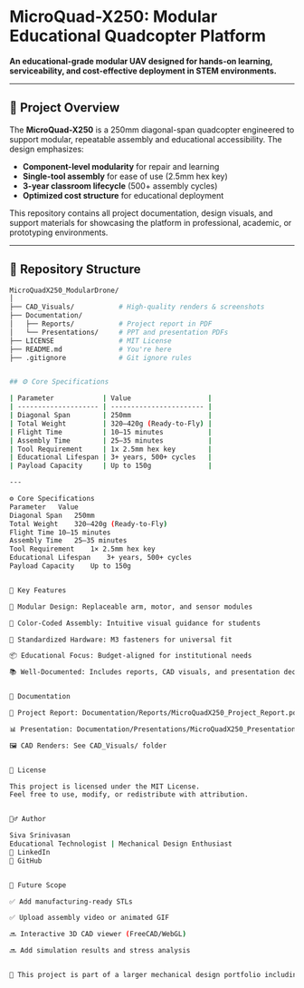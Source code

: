 # MicroQuad-X250: Modular Educational Quadcopter Platform

**An educational-grade modular UAV designed for hands-on learning, serviceability, and cost-effective deployment in STEM environments.**

---

## 📌 Project Overview

The **MicroQuad-X250** is a 250mm diagonal-span quadcopter engineered to support modular, repeatable assembly and educational accessibility. The design emphasizes:

- **Component-level modularity** for repair and learning  
- **Single-tool assembly** for ease of use (2.5mm hex key)  
- **3-year classroom lifecycle** (500+ assembly cycles)  
- **Optimized cost structure** for educational deployment  

This repository contains all project documentation, design visuals, and support materials for showcasing the platform in professional, academic, or prototyping environments.

---

## 🧰 Repository Structure

```bash
MicroQuadX250_ModularDrone/
│
├── CAD_Visuals/           # High-quality renders & screenshots
├── Documentation/
│   ├── Reports/           # Project report in PDF
│   └── Presentations/     # PPT and presentation PDFs
├── LICENSE                # MIT License
├── README.md              # You're here
├── .gitignore             # Git ignore rules


## ⚙️ Core Specifications

| Parameter            | Value                   |
| -------------------- | ----------------------- |
| Diagonal Span        | 250mm                   |
| Total Weight         | 320–420g (Ready-to-Fly) |
| Flight Time          | 10–15 minutes           |
| Assembly Time        | 25–35 minutes           |
| Tool Requirement     | 1x 2.5mm hex key        |
| Educational Lifespan | 3+ years, 500+ cycles   |
| Payload Capacity     | Up to 150g              |

---

⚙️ Core Specifications
Parameter	Value
Diagonal Span	250mm
Total Weight	320–420g (Ready-to-Fly)
Flight Time	10–15 minutes
Assembly Time	25–35 minutes
Tool Requirement	1× 2.5mm hex key
Educational Lifespan	3+ years, 500+ cycles
Payload Capacity	Up to 150g


🧠 Key Features

🔧 Modular Design: Replaceable arm, motor, and sensor modules

🧲 Color-Coded Assembly: Intuitive visual guidance for students

📏 Standardized Hardware: M3 fasteners for universal fit

📦 Educational Focus: Budget-aligned for institutional needs

📚 Well-Documented: Includes reports, CAD visuals, and presentation decks


📄 Documentation

📘 Project Report: Documentation/Reports/MicroQuadX250_Project_Report.pdf

📊 Presentation: Documentation/Presentations/MicroQuadX250_Presentation_Slides.pdf

🖼️ CAD Renders: See CAD_Visuals/ folder


🔐 License

This project is licensed under the MIT License.
Feel free to use, modify, or redistribute with attribution.


🙋‍♂️ Author

Siva Srinivasan
Educational Technologist | Mechanical Design Enthusiast
🔗 LinkedIn
🔗 GitHub


🚀 Future Scope

✅ Add manufacturing-ready STLs

✅ Upload assembly video or animated GIF

🔜 Interactive 3D CAD viewer (FreeCAD/WebGL)

🔜 Add simulation results and stress analysis


📢 This project is part of a larger mechanical design portfolio including PACJ (Portable AC Jacket) and HybridMarine-V1. Stay tuned for upcoming releases.
